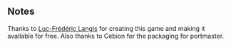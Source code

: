 ## Notes

Thanks to [Luc-Frédéric Langis](https://github.com/Levrault/margot-beatrice-adventure) for creating this game and making it available for free.
 Also thanks to Cebion for the packaging for portmaster.

